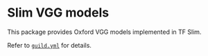 # Slim VGG models

This package provides Oxford VGG models implemented in TF Slim.

Refer to [`guild.yml`](guild.yml) for details.
